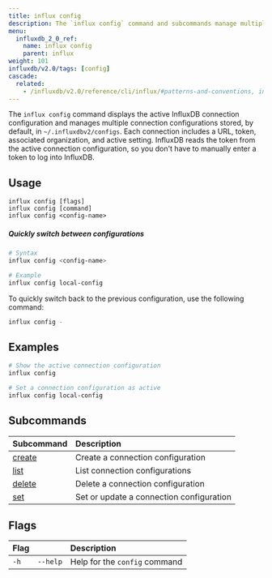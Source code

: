 ```yaml
---
title: influx config
description: The `influx config` command and subcommands manage multiple InfluxDB connection configurations.
menu:
  influxdb_2_0_ref:
    name: influx config
    parent: influx
weight: 101
influxdb/v2.0/tags: [config]
cascade:
  related:
    - /influxdb/v2.0/reference/cli/influx/#patterns-and-conventions, influx CLI patterns and conventions
---
```


The `influx config` command displays the active InfluxDB connection configuration
and manages multiple connection configurations stored, by default, in `~/.influxdbv2/configs`.
Each connection includes a URL, token, associated organization, and active setting.
InfluxDB reads the token from the active connection configuration, so you don't
have to manually enter a token to log into InfluxDB.

## Usage
```
influx config [flags]
influx config [command]
influx config <config-name>
```

##### Quickly switch between configurations
```sh
# Syntax
influx config <config-name>

# Example
influx config local-config
```

To quickly switch back to the previous configuration, use the following command:

```sh
influx config -
```

## Examples
```sh
# Show the active connection configuration
influx config

# Set a connection configuration as active
influx config local-config
```

## Subcommands
| Subcommand                                                  | Description                              |
|:----                                                        |:-----------                              |
| [create](/influxdb/v2.0/reference/cli/influx/config/create) | Create a connection configuration        |
| [list](/influxdb/v2.0/reference/cli/influx/config/create)   | List connection configurations           |
| [delete](/influxdb/v2.0/reference/cli/influx/config/rm)     | Delete a connection configuration        |
| [set](/influxdb/v2.0/reference/cli/influx/config/set)       | Set or update a connection configuration |

## Flags
| Flag |          | Description                   |
|:---- |:---      |:-----------                   |
| `-h` | `--help` | Help for the `config` command |
